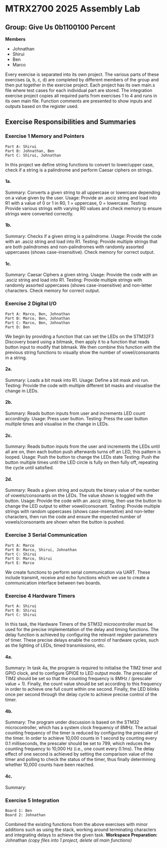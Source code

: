 # MTRX2700 2025 Assembly Lab
## Group: Give Us 0b1100100 Percent
**Members**
- Johnathan
- Shirui
- Ben
- Marco

Every exercise is separated into its own project. The various parts of these exercises (a, b, c, d) are completed by different members of the group and then put together in the exercise project. Each project has its own main.s file where test cases for each individual part are stored.
The integration exercise project copies all required parts from exercises 1 to 4 and runs in its own main file.
Function comments are presented to show inputs and outputs based on the register used.

## Exercise Responsibilities and Summaries
### Exercise 1 Memory and Pointers
```
Part A: Shirui
Part B: Johnathan, Ben
Part C: Shirui, Johnathan
```
In this project we define string functions to convert to lower/upper case, check if a string is a palindrome and perform Caesar ciphers on strings.

#### 1a.
Summary: 
Converts a given string to all uppercase or lowercase depending on a value given by the user. 
Usage:
Provide an .asciz string and load into R1 with a value of 0 or 1 in R0, 1 =  uppercase, 0 = lowercase.
Testing:
Provide various strings with varying R0 values and check memory to ensure strings were converted correctly.

#### 1b.
Summary: 
Checks if a given string is a palindrome.
Usage:
Provide the code with an .asciz string and load into R1.
Testing:
Provide multiple strings that are both palindromes and non-palindromes with randomly assorted uppercases (shows case-insensitive). Check memory for correct output.

#### 1c.
Summary: 
Caesar Ciphers a given string. 
Usage:
Provide the code with an .asciz string and load into R1.
Testing:
Provide multiple strings with randomly assorted uppercases (shows case-insensitive) and non-letter characters. Check memory for correct output.


### Exercise 2 Digital I/O
```
Part A: Marco, Ben, Johnathan
Part B: Marco, Ben, Johnathan
Part C: Marco, Ben, Johnathan
Part D: Ben
```
We begin by providing a function that can set the LEDs on the STM32F3 Discovery board using a bitmask, then apply it to a function that reads button input to modify that bitmask. We then combine this function with the previous string functions to visually show the number of vowel/consonants in a string.

#### 2a.
Summary: 
Loads a bit mask into R1.
Usage:
Define a bit mask and run.
Testing:
Provide the code with multiple different bit masks and visualise the change in LEDs.

#### 2b.
Summary: 
Reads button inputs from user and increments LED count accordingly.
Usage:
Press user button.
Testing:
Press the user button multiple times and visualise in the change in LEDs.

#### 2c.
Summary: 
Reads button inputs from the user and increments the LEDs until all are on, then each button push afterwards turns off an LED, this pattern is looped.
Usage:
Push the button to change the LEDs state
Testing:
Push the button multiple times until the LED circle is fully on then fully off, repeating the cycle until satisfied.

#### 2d.
Summary: 
Reads a given string and outputs the binary value of the number of vowels/consonants on the LEDs. The value shown is toggled with the button. 
Usage:
Provide the code with an .asciz string, then use the button to change the LED output to either vowel/consonant.
Testing:
Provide multiple strings with random uppercases (shows case-insensitive) and non-letter characters, then run the code and ensure the expected number of vowels/consonants are shown when the button is pushed.

### Exercise 3 Serial Communication
```
Part A: Marco
Part B: Marco, Shirui, Johnathan
Part C: Shirui
Part D: Marco, Shirui
Part E: Marco
```
We create functions to perform serial communication via UART. These include transmit, receive and echo functions which we use to create a communication interface between two boards.

### Exercise 4 Hardware Timers
```
Part A: Shirui
Part B: Shirui
Part C: Shirui
```
In this task, the Hardware Timers of the STM32 microcontroller must be used for the precise implementation of the delay and timing functions. The delay function is achieved by configuring the relevant register parameters of timer. These precise delays enable the control of hardware cycles, such as the lighting of LEDs, timed transmissions, etc.
#### 4a.
Summary: 
In task 4a, the program is required to initialise the TIM2 timer and GPIO clock, and to configure GPIOE to LED output mode. The prescaler of TIM2 should be set so that the counting frequency is 8MHz / (prescaler value + 1). Finally, the count value should be set according to this frequency in order to achieve one full count within one second. Finally, the LED blinks once per second through the delay cycle to achieve precise control of the timer.

#### 4b.
Summary: 
The program under discussion is based on the STM32 microcontroller, which has a system clock frequency of 8MHz. The actual counting frequency of the timer is reduced by configuring the prescaler of the timer. In order to achieve 10,000 counts in 1 second by counting every 0.1 milliseconds, the prescaler should be set to 799, which reduces the counting frequency to 10,000 Hz (i.e., one count every 0.1ms). The delay effect of one second is achieved by setting the comparison value of the timer and polling to check the status of the timer, thus finally determining whether 10,000 counts have been reached.


#### 4c.
Summary: 



### Exercise 5 Integration
```
Board 1: Ben
Board 2: Johnathan
```
Combined the existing functions from the above exercises with minor additions such as using the stack, working around terminating characters and integrating delays to achieve the given task.
**Workspace Preparation:** Johnathan
*(copy files into 1 project, delete all main functions)*

